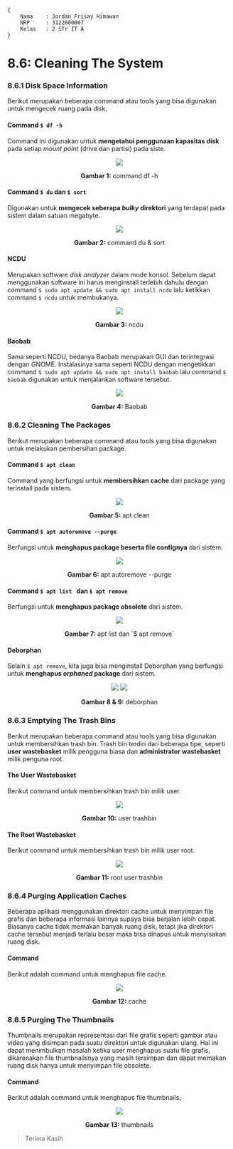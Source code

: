 ```
{
    Nama    : Jordan Frisay Himawan
    NRP     : 3122600007
    Kelas   : 2 STr IT A
}
```

# 8.6: Cleaning The System

### 8.6.1 Disk Space Information
Berikut merupakan beberapa command atau tools yang bisa digunakan untuk mengecek ruang pada disk. <br>

#### Command `$ df -h`
Command ini digunakan untuk **mengetahui penggunaan kapasitas disk** pada setiap *mount point* (drive dan partisi) pada siste. <br>
<div align="center">
    <img src="./assets/1.png">
    <p><strong>Gambar 1:</strong> command df -h</p>
</div>

#### Command `$ du` dan `$ sort`
Digunakan untuk **mengecek seberapa *bulky* direktori** yang terdapat pada sistem dalam satuan megabyte. <br>
<div align="center">
    <img src="./assets/2.png">
    <p><strong>Gambar 2:</strong> command du & sort</p>
</div>

#### NCDU
Merupakan software *disk analyzer* dalam mode konsol. Sebelum dapat menggunakan software ini harus menginstall terlebih dahulu dengan command `$ sudo apt update && sudo apt install ncdu` lalu ketikkan command `$ ncdu` untuk membukanya. <br>
<div align="center">
    <img src="./assets/3.png">
    <p><strong>Gambar 3:</strong> ncdu</p>
</div>

#### Baobab
Sama seperti NCDU, bedanya Baobab merupakan GUI dan terintegrasi dengan GNOME. Instalasinya sama seperti NCDU dengan mengetikkan command `$ sudo apt update && sudo apt install baobab` lalu command `$ baobab` digunakan untuk menjalankan software tersebut. <br>
<div align="center">
    <img src="./assets/4.png">
    <p><strong>Gambar 4:</strong> Baobab</p>
</div>

### 8.6.2 Cleaning The Packages
Berikut merupakan beberapa command atau tools yang bisa digunakan untuk melakukan pembersihan package. <br>

#### Command `$ apt clean`
Command yang berfungsi untuk **membersihkan cache** dari package yang terinstall pada sistem.<br>
<div align="center">
    <img src="./assets/5.png">
    <p><strong>Gambar 5:</strong> apt clean</p>
</div>

#### Command `$ apt autoremove --purge`
Berfungsi untuk **menghapus package beserta file confignya** dari sistem. <br>
<div align="center">
    <img src="./assets/6.png">
    <p><strong>Gambar 6:</strong> apt autoremove --purge</p>
</div>

#### Command `$ apt list ` dan `$ apt remove`
Berfungsi untuk **menghapus package obsolete** dari sistem. <br>
<div align="center">
    <img src="./assets/7.png">
    <p><strong>Gambar 7:</strong> apt list dan `$ apt remove`</p>
</div>

#### Deborphan
Selain `$ apt remove`, kita juga bisa menginstall Deborphan yang berfungsi untuk **menghapus *orphaned* package** dari sistem. <br>
<div align="center">
    <img src="./assets/8.png">
    <img src="./assets/9.png">
    <p><strong>Gambar 8 & 9:</strong> deborphan</p>
</div>

### 8.6.3 Emptying The Trash Bins
Berikut merupakan beberapa command atau tools yang bisa digunakan untuk membersihkan trash bin. Trash bin terdiri dari beberapa tipe, seperti **user wastebasket** milik pengguna biasa dan **administrator wastebasket** milik penguna root. <br>

#### The User Wastebasket
Berikut command untuk membersihkan trash bin milik user. <br>
<div align="center">
    <img src="./assets/10.png">
    <p><strong>Gambar 10:</strong> user trashbin</p>
</div>

#### The Root Wastebasket
Berikut command untuk membersihkan trash bin milik user root. <br>
<div align="center">
    <img src="./assets/11.png">
    <p><strong>Gambar 11:</strong> root user trashbin</p>
</div>

### 8.6.4 Purging Application Caches
Beberapa aplikasi menggunakan direktori cache untuk menyimpan file grafis dan beberapa informasi lainnya supaya bisa berjalan lebih cepat. Biasanya cache tidak memakan banyak ruang disk, tetapi jika direktori cache tersebut menjadi terlalu besar maka bisa dihapus untuk menyisakan ruang disk.<br>

#### Command
Berikut adalah command untuk menghapus file cache.<br>
<div align="center">
    <img src="./assets/12.png">
    <p><strong>Gambar 12:</strong> cache</p>
</div>

### 8.6.5 Purging The Thumbnails
Thumbnails merupakan representasi dari file grafis seperti gambar atau video yang disimpan pada suatu direktori untuk digunakan ulang. Hal ini dapat menimbulkan masalah ketika user menghapus suatu file grafis, dikarenakan file thumbnailsnya yang masih tersimpan dan dapat memakan ruang disk hanya untuk menyimpan file obsolete.<br>

#### Command
Berikut adalah command untuk menghapus file thumbnails.<br>
<div align="center">
    <img src="./assets/13.png">
    <p><strong>Gambar 13:</strong> thumbnails</p>
</div>

> Terima Kasih
